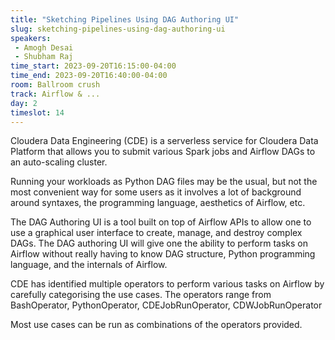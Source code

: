 ```yaml
---
title: "Sketching Pipelines Using DAG Authoring UI"
slug: sketching-pipelines-using-dag-authoring-ui
speakers:
 - Amogh Desai
 - Shubham Raj
time_start: 2023-09-20T16:15:00-04:00
time_end: 2023-09-20T16:40:00-04:00
room: Ballroom crush
track: Airflow & ...
day: 2
timeslot: 14
---
```


Cloudera Data Engineering (CDE) is a serverless service for Cloudera Data Platform that allows you to submit various Spark jobs and Airflow DAGs to an auto-scaling cluster.
 
Running your workloads as Python DAG files may be the usual, but not the most convenient way for some users as it involves a lot of background around syntaxes, the programming language, aesthetics of Airflow, etc. 
  
The DAG Authoring UI is a tool built on top of Airflow APIs to allow one to use a graphical user interface to create, manage, and destroy complex DAGs. The DAG authoring UI will give one the ability to perform tasks on Airflow without really having to know DAG structure, Python programming language, and the internals of Airflow. 
  
CDE has identified multiple operators to perform various tasks on Airflow by carefully categorising the use cases. The operators range from BashOperator, PythonOperator, CDEJobRunOperator, CDWJobRunOperator
 
Most use cases can be run as combinations of the operators provided.